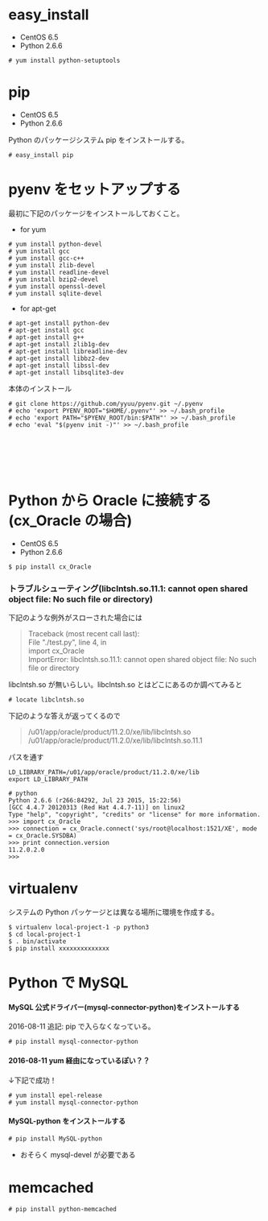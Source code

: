 # easy_install #######################################################

- CentOS 6.5
- Python 2.6.6

```
# yum install python-setuptools
```







# pip #######################################################

- CentOS 6.5
- Python 2.6.6

Python のパッケージシステム pip をインストールする。

```
# easy_install pip
```

# pyenv をセットアップする #######################################################

最初に下記のパッケージをインストールしておくこと。

- for yum

```
# yum install python-devel
# yum install gcc
# yum install gcc-c++
# yum install zlib-devel
# yum install readline-devel
# yum install bzip2-devel
# yum install openssl-devel
# yum install sqlite-devel
```

- for apt-get

```
# apt-get install python-dev
# apt-get install gcc
# apt-get install g++
# apt-get install zlib1g-dev
# apt-get install libreadline-dev
# apt-get install libbz2-dev
# apt-get install libssl-dev
# apt-get install libsqlite3-dev
```

本体のインストール

```
# git clone https://github.com/yyuu/pyenv.git ~/.pyenv
# echo 'export PYENV_ROOT="$HOME/.pyenv"' >> ~/.bash_profile
# echo 'export PATH="$PYENV_ROOT/bin:$PATH"' >> ~/.bash_profile
# echo 'eval "$(pyenv init -)"' >> ~/.bash_profile
```

<br>
<br>
<br>
<br>

# Python から Oracle に接続する(cx_Oracle の場合) #######################################################

- CentOS 6.5
- Python 2.6.6

```
$ pip install cx_Oracle
```

### トラブルシューティング(libclntsh.so.11.1: cannot open shared object file: No such file or directory)

下記のような例外がスローされた場合には

> Traceback (most recent call last):   
>   File "./test.py", line 4, in <module>    
>     import cx_Oracle   
> ImportError: libclntsh.so.11.1: cannot open shared object file: No such file or directory

libclntsh.so が無いらしい。libclntsh.so とはどこにあるのか調べてみると

```
# locate libclntsh.so
```

下記のような答えが返ってくるので

> /u01/app/oracle/product/11.2.0/xe/lib/libclntsh.so    
> /u01/app/oracle/product/11.2.0/xe/lib/libclntsh.so.11.1  

パスを通す

```
LD_LIBRARY_PATH=/u01/app/oracle/product/11.2.0/xe/lib
export LD_LIBRARY_PATH
```

```
# python
Python 2.6.6 (r266:84292, Jul 23 2015, 15:22:56)
[GCC 4.4.7 20120313 (Red Hat 4.4.7-11)] on linux2
Type "help", "copyright", "credits" or "license" for more information.
>>> import cx_Oracle
>>> connection = cx_Oracle.connect('sys/root@localhost:1521/XE', mode = cx_Oracle.SYSDBA)
>>> print connection.version
11.2.0.2.0
>>>
```







# virtualenv #######################################################

システムの Python パッケージとは異なる場所に環境を作成する。

```
$ virtualenv local-project-1 -p python3
$ cd local-project-1
$ . bin/activate
$ pip install xxxxxxxxxxxxxx
```

# Python で MySQL #######################################################

#### MySQL 公式ドライバー(mysql-connector-python)をインストールする

2016-08-11 追記: pip で入らなくなっている。

```
# pip install mysql-connector-python
```

#### 2016-08-11 yum 経由になっているぽい？？

↓下記で成功！

```
# yum install epel-release
# yum install mysql-connector-python
```

#### MySQL-python をインストールする

```
# pip install MySQL-python
```

- おそらく mysql-devel が必要である


# memcached #######################################################

```
# pip install python-memcached
```



